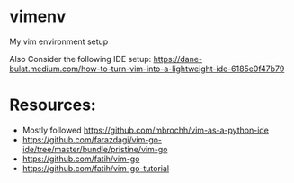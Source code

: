 # vimenv

My vim environment setup

Also Consider the following IDE setup:
https://dane-bulat.medium.com/how-to-turn-vim-into-a-lightweight-ide-6185e0f47b79

Resources:
=====

* Mostly followed https://github.com/mbrochh/vim-as-a-python-ide
* https://github.com/farazdagi/vim-go-ide/tree/master/bundle/pristine/vim-go
* https://github.com/fatih/vim-go
* https://github.com/fatih/vim-go-tutorial
